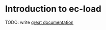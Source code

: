 # Introduction to ec-load

TODO: write [great documentation](http://jacobian.org/writing/great-documentation/what-to-write/)
